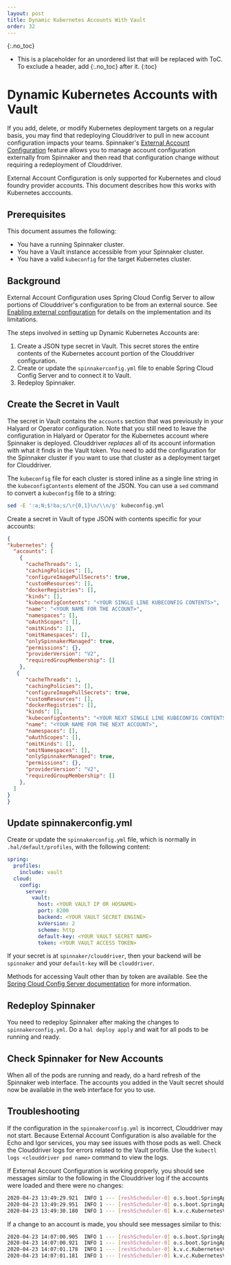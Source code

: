 ```yaml
---
layout: post
title: Dynamic Kubernetes Accounts With Vault
order: 32
---
```


{:.no_toc}
* This is a placeholder for an unordered list that will be replaced with ToC. To exclude a header, add {:.no_toc} after it.
{:toc}

# Dynamic Kubernetes Accounts with Vault

If you add, delete, or modify Kubernetes deployment targets on a regular basis, you may find that redeploying Clouddriver to pull in new
account configuration impacts your teams. Spinnaker's [External Account Configuration](https://www.spinnaker.io/setup/configuration/#external-account-configuration) feature allows you to manage account configuration
externally from Spinnaker and then read that configuration change without requiring a redeployment of Clouddriver.

External Account Configuration is only supported for Kubernetes and cloud foundry provider accounts. This document describes how this works with Kubernetes acccounts.


## Prerequisites

This document assumes the following:

- You have a running Spinnaker cluster.
- You have a Vault instance accessible from your Spinnaker cluster.
- You have a valid `kubeconfig` for the target Kubernetes cluster.


## Background

External Account Configuration uses Spring Cloud Config Server to
allow portions of Clouddriver's configuration to be from an external
source. See [Enabling external configuration](https://www.spinnaker.io/setup/configuration/#enabling-external-configuration) for details on the implementation and its limitations.

The steps involved in setting up Dynamic Kubernetes Accounts are:

1. Create a JSON type secret in Vault. This secret stores the entire contents of the Kubernetes account portion of the Clouddriver configuration.
1. Create or update the `spinnakerconfig.yml` file to enable Spring Cloud Config Server and to connect it to Vault.
1. Redeploy Spinnaker.


## Create the Secret in Vault

The secret in Vault contains the `accounts` section that was previously in your Halyard or Operator configuration. Note that you still need to leave the configuration in Halyard or Operator for the Kubernetes account where Spinnaker is deployed. Clouddriver *replaces* all of its account information with what it finds in the Vault token. You need to add the configuration for the Spinnaker cluster if you want to use that cluster as a deployment target for Clouddriver.

The `kubeconfig` file for each cluster is stored inline as a single line string in the `kubeconfigContents` element of the JSON. You can use a `sed` command to convert a `kubeconfig` file to a string:

```bash
sed -E ':a;N;$!ba;s/\r{0,1}\n/\\n/g' kubeconfig.yml
```

Create a secret in Vault of type JSON with contents specific for your accounts:

```json
{
"kubernetes": {
  "accounts": [
    {
      "cacheThreads": 1,
      "cachingPolicies": [],
      "configureImagePullSecrets": true,
      "customResources": [],
      "dockerRegistries": [],
      "kinds": [],
      "kubeconfigContents": "<YOUR SINGLE LINE KUBECONFIG CONTENTS>",
      "name": "<YOUR NAME FOR THE ACCOUNT>",
      "namespaces": [],
      "oAuthScopes": [],
      "omitKinds": [],
      "omitNamespaces": [],
      "onlySpinnakerManaged": true,
      "permissions": {},
      "providerVersion": "V2",
      "requiredGroupMembership": []
    },
   {
      "cacheThreads": 1,
      "cachingPolicies": [],
      "configureImagePullSecrets": true,
      "customResources": [],
      "dockerRegistries": [],
      "kinds": [],
      "kubeconfigContents": "<YOUR NEXT SINGLE LINE KUBECONFIG CONTENTS>",
      "name": "<YOUR NAME FOR THE NEXT ACCOUNT>",
      "namespaces": [],
      "oAuthScopes": [],
      "omitKinds": [],
      "omitNamespaces": [],
      "onlySpinnakerManaged": true,
      "permissions": {},
      "providerVersion": "V2",
      "requiredGroupMembership": []
    },
  ]
}
}
```

## Update spinnakerconfig.yml

Create or update the `spinnakerconfig.yml` file, which is normally in `.hal/default/profiles`, with the following content:

```yaml
spring:
  profiles:
    include: vault
  cloud:
    config:
      server:
        vault:
          host: <YOUR VAULT IP OR HOSNAME>
          port: 8200
          backend: <YOUR VAULT SECRET ENGINE>
          kvVersion: 2
          scheme: http
          default-key: <YOUR VAULT SECRET NAME>
          token: <YOUR VAULT ACCESS TOKEN>
```

If your secret is at `spinnaker/clouddriver`, then your backend will be `spinnaker` and your `default-key` will be `clouddriver`.

Methods for accessing Vault other than by token are available. See the [Spring Cloud Config Server documentation](https://cloud.spring.io/spring-cloud-static/spring-cloud-config/2.2.1.RELEASE/reference/html/#vault-backend) for more information.

## Redeploy Spinnaker

You need to redeploy Spinnaker after making the changes to `spinnakerconfig.yml`. Do a `hal deploy apply` and wait for all pods to be running and ready.

## Check Spinnaker for New Accounts

When all of the pods are running and ready, do a hard refresh of the Spinnaker web interface. The accounts you added in the Vault secret should now be available in the web interface for you to use.

## Troubleshooting

If the configuration in the `spinnakerconfig.yml` is incorrect, Clouddriver may not start. Because External Account Configuration is also available for the Echo and Igor services, you may see issues with those pods as well. Check the Clouddriver logs for errors related to the Vault profile. Use the `kubectl logs <clouddriver pod name>` command to view the logs.

If External Account Configuration is working properly, you should see messages similar to the following in the Clouddriver log if the accounts were loaded and there were no changes:

```bash
2020-04-23 13:49:29.921  INFO 1 --- [reshScheduler-0] o.s.boot.SpringApplication               : The following profiles are active: composite,vault,local
2020-04-23 13:49:29.951  INFO 1 --- [reshScheduler-0] o.s.boot.SpringApplication               : Started application in 1.55 seconds (JVM running for 63660.417)
2020-04-23 13:49:30.180  INFO 1 --- [reshScheduler-0] k.v.c.KubernetesV2ProviderSynchronizable : No changes detected to V2 Kubernetes accounts. Skipping caching agent synchronization.
```

If a change to an account is made, you should see messages similar to this:

```bash
2020-04-23 14:07:00.905  INFO 1 --- [reshScheduler-0] o.s.boot.SpringApplication               : The following profiles are active: composite,vault,local
2020-04-23 14:07:00.921  INFO 1 --- [reshScheduler-0] o.s.boot.SpringApplication               : Started application in 1.602 seconds (JVM running for 64711.387)
2020-04-23 14:07:01.178  INFO 1 --- [reshScheduler-0] k.v.c.KubernetesV2ProviderSynchronizable : Synchronizing 1 caching agents for V2 Kubernetes accounts.
2020-04-23 14:07:01.181  INFO 1 --- [reshScheduler-0] k.v.c.KubernetesV2ProviderSynchronizable : Adding 3 agents for account newaccount
```
